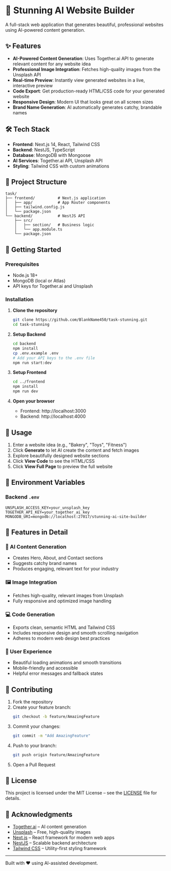 # 🌟 Stunning AI Website Builder

A full-stack web application that generates beautiful, professional websites using AI-powered content generation.

## ✨ Features

- **AI-Powered Content Generation**: Uses Together.ai API to generate relevant content for any website idea  
- **Professional Image Integration**: Fetches high-quality images from the Unsplash API  
- **Real-time Preview**: Instantly view generated websites in a live, interactive preview  
- **Code Export**: Get production-ready HTML/CSS code for your generated website  
- **Responsive Design**: Modern UI that looks great on all screen sizes  
- **Brand Name Generation**: AI automatically generates catchy, brandable names  

## 🛠️ Tech Stack

- **Frontend**: Next.js 14, React, Tailwind CSS  
- **Backend**: NestJS, TypeScript  
- **Database**: MongoDB with Mongoose  
- **AI Services**: Together.ai API, Unsplash API  
- **Styling**: Tailwind CSS with custom animations  

## 📁 Project Structure

```
task/
├── frontend/          # Next.js application
│   ├── app/           # App Router components
│   ├── tailwind.config.js
│   └── package.json
└── backend/           # NestJS API
    ├── src/
    │   ├── section/   # Business logic
    │   └── app.module.ts
    └── package.json
```

## 🚀 Getting Started

### Prerequisites

- Node.js 18+
- MongoDB (local or Atlas)
- API keys for Together.ai and Unsplash

### Installation

1. **Clone the repository**
   ```bash
   git clone https://github.com/BlankName450/task-stunning.git
   cd task-stunning
   ```

2. **Setup Backend**
   ```bash
   cd backend
   npm install
   cp .env.example .env
   # Add your API keys to the .env file
   npm run start:dev
   ```

3. **Setup Frontend**
   ```bash
   cd ../frontend
   npm install
   npm run dev
   ```

4. **Open your browser**
   - Frontend: http://localhost:3000  
   - Backend: http://localhost:4000  

## 🎯 Usage

1. Enter a website idea (e.g., "Bakery", "Toys", "Fitness")  
2. Click **Generate** to let AI create the content and fetch images  
3. Explore beautifully designed website sections  
4. Click **View Code** to see the HTML/CSS  
5. Click **View Full Page** to preview the full website  

## 🔐 Environment Variables

### Backend `.env`
```env
UNSPLASH_ACCESS_KEY=your_unsplash_key
TOGETHER_API_KEY=your_together_ai_key
MONGODB_URI=mongodb://localhost:27017/stunning-ai-site-builder
```

## 🧠 Features in Detail

### 🔹 AI Content Generation
- Creates Hero, About, and Contact sections
- Suggests catchy brand names
- Produces engaging, relevant text for your industry

### 🖼️ Image Integration
- Fetches high-quality, relevant images from Unsplash
- Fully responsive and optimized image handling

### 💻 Code Generation
- Exports clean, semantic HTML and Tailwind CSS
- Includes responsive design and smooth scrolling navigation
- Adheres to modern web design best practices

### 🎨 User Experience
- Beautiful loading animations and smooth transitions
- Mobile-friendly and accessible
- Helpful error messages and fallback states

## 🤝 Contributing

1. Fork the repository  
2. Create your feature branch:  
   ```bash
   git checkout -b feature/AmazingFeature
   ```  
3. Commit your changes:  
   ```bash
   git commit -m "Add AmazingFeature"
   ```  
4. Push to your branch:  
   ```bash
   git push origin feature/AmazingFeature
   ```  
5. Open a Pull Request  

## 📄 License

This project is licensed under the MIT License – see the [LICENSE](LICENSE) file for details.

## 🙏 Acknowledgments

- [Together.ai](https://together.ai) – AI content generation  
- [Unsplash](https://unsplash.com) – Free, high-quality images  
- [Next.js](https://nextjs.org) – React framework for modern web apps  
- [NestJS](https://nestjs.com) – Scalable backend architecture  
- [Tailwind CSS](https://tailwindcss.com) – Utility-first styling framework  

---

Built with ❤️ using AI-assisted development.



